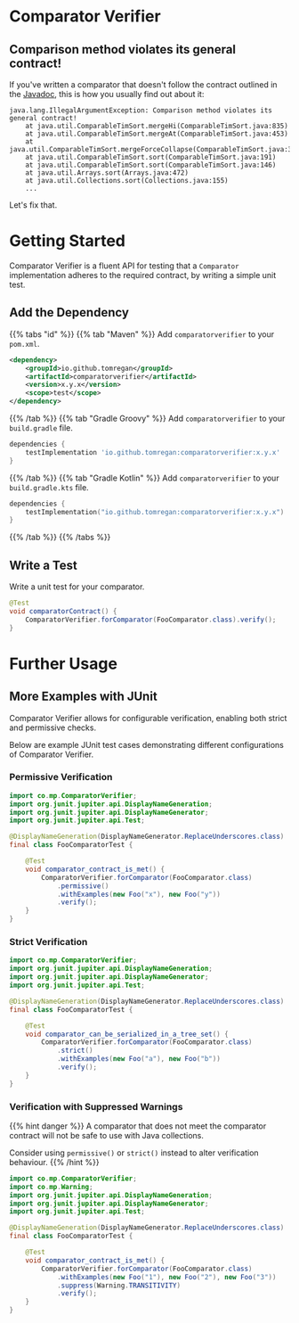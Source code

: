 # Comparator Verifier

## Comparison method violates its general contract!

If you've written a comparator that doesn't follow the contract outlined in
the [Javadoc](https://docs.oracle.com/javase/8/docs/api/java/util/Comparator.html),
this is how you usually find out about it:

```terminal
java.lang.IllegalArgumentException: Comparison method violates its general contract!
    at java.util.ComparableTimSort.mergeHi(ComparableTimSort.java:835)
    at java.util.ComparableTimSort.mergeAt(ComparableTimSort.java:453)
    at java.util.ComparableTimSort.mergeForceCollapse(ComparableTimSort.java:392)
    at java.util.ComparableTimSort.sort(ComparableTimSort.java:191)
    at java.util.ComparableTimSort.sort(ComparableTimSort.java:146)
    at java.util.Arrays.sort(Arrays.java:472)
    at java.util.Collections.sort(Collections.java:155)
    ...
```

Let's fix that.

# Getting Started

Comparator Verifier is a fluent API for testing that a `Comparator`
implementation adheres to the required contract, by writing a
simple unit test.

## Add the Dependency

{{% tabs "id" %}}
{{% tab "Maven" %}}
Add `comparatorverifier` to your `pom.xml`.

``` xml
<dependency>
    <groupId>io.github.tomregan</groupId>
    <artifactId>comparatorverifier</artifactId>
    <version>x.y.x</version>
    <scope>test</scope>
</dependency>
```
{{% /tab %}}
{{% tab "Gradle Groovy" %}}
Add `comparatorverifier` to your `build.gradle` file.

```gradle
dependencies {
    testImplementation 'io.github.tomregan:comparatorverifier:x.y.x'
}
```
{{% /tab %}}
{{% tab "Gradle Kotlin" %}}
Add `comparatorverifier` to your `build.gradle.kts` file.

```kotlin
dependencies {
    testImplementation("io.github.tomregan:comparatorverifier:x.y.x")
}
``` 
{{% /tab %}}
{{% /tabs %}}

## Write a Test

Write a unit test for your comparator.

``` java
@Test
void comparatorContract() {
    ComparatorVerifier.forComparator(FooComparator.class).verify();
}
```

# Further Usage

## More Examples with JUnit

Comparator Verifier allows for configurable verification,
enabling both strict and permissive checks.

Below are example JUnit test cases demonstrating different
configurations of Comparator Verifier.

### Permissive Verification

``` java
import co.mp.ComparatorVerifier;
import org.junit.jupiter.api.DisplayNameGeneration;
import org.junit.jupiter.api.DisplayNameGenerator;
import org.junit.jupiter.api.Test;

@DisplayNameGeneration(DisplayNameGenerator.ReplaceUnderscores.class)
final class FooComparatorTest {

    @Test
    void comparator_contract_is_met() {
        ComparatorVerifier.forComparator(FooComparator.class)
            .permissive()
            .withExamples(new Foo("x"), new Foo("y"))
            .verify();
    }
}
```

### Strict Verification

``` java
import co.mp.ComparatorVerifier;
import org.junit.jupiter.api.DisplayNameGeneration;
import org.junit.jupiter.api.DisplayNameGenerator;
import org.junit.jupiter.api.Test;

@DisplayNameGeneration(DisplayNameGenerator.ReplaceUnderscores.class)
final class FooComparatorTest {

    @Test
    void comparator_can_be_serialized_in_a_tree_set() {
        ComparatorVerifier.forComparator(FooComparator.class)
            .strict()
            .withExamples(new Foo("a"), new Foo("b"))
            .verify();
    }
}
```

### Verification with Suppressed Warnings

{{% hint danger %}}
A comparator that does not meet the comparator contract will not be safe to use with Java collections.

Consider using `permissive()` or `strict()` instead to alter verification behaviour.
{{% /hint %}}


``` java
import co.mp.ComparatorVerifier;
import co.mp.Warning;
import org.junit.jupiter.api.DisplayNameGeneration;
import org.junit.jupiter.api.DisplayNameGenerator;
import org.junit.jupiter.api.Test;

@DisplayNameGeneration(DisplayNameGenerator.ReplaceUnderscores.class)
final class FooComparatorTest {

    @Test
    void comparator_contract_is_met() {
        ComparatorVerifier.forComparator(FooComparator.class)
            .withExamples(new Foo("1"), new Foo("2"), new Foo("3"))
            .suppress(Warning.TRANSITIVITY)
            .verify();
    }
}
```
